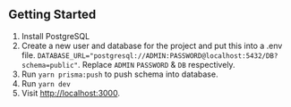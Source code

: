 ## Getting Started

1. Install PostgreSQL
2. Create a new user and database for the project and put this into a .env file. `DATABASE_URL="postgresql://ADMIN:PASSWORD@localhost:5432/DB?schema=public"`. Replace `ADMIN` `PASSWORD` & `DB` respectively.
3. Run `yarn prisma:push` to push schema into database.
4. Run `yarn dev`
5. Visit [http://localhost:3000](http://localhost:3000).
